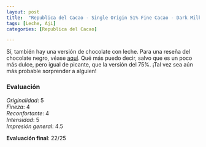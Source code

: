 ```yaml
---
layout: post
title:  "Republica del Cacao - Single Origin 51% Fine Cacao - Dark Milk Chocolate with Hot Peppers"
tags: [Leche, Aji] 
categories: [Republica del Cacao]

---
```


Sí, también hay una versión de chocolate con leche. Para una reseña del chocolate negro, véase [aquí](/es/republica%20del%20cacao/2021/12/29/rdc-75-aji.html). Qué más puedo decir, salvo que es un poco más dulce, pero igual de picante, que la versión del 75%.
¡Tal vez sea aún más probable sorprender a alguien!

### Evaluación

_Originalidad_: 5  
_Fineza_: 4  
_Reconfortante_: 4  
_Intensidad_: 5  
_Impresión general_: 4.5

**Evaluación final**: 22/25